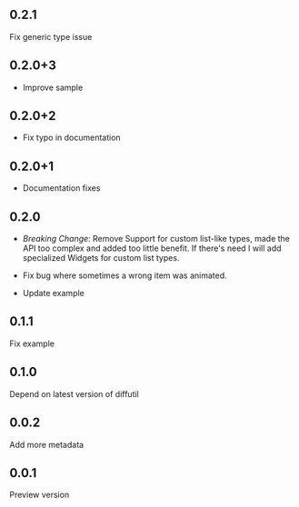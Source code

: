 ## 0.2.1

Fix generic type issue

## 0.2.0+3

- Improve sample

## 0.2.0+2

- Fix typo in documentation

## 0.2.0+1

- Documentation fixes

## 0.2.0

- *Breaking Change*: Remove Support for custom list-like types, made the API too complex and added too little benefit.
If there's need I will add specialized Widgets for custom list types.

- Fix bug where sometimes a wrong item was animated.

- Update example

## 0.1.1

Fix example

## 0.1.0

Depend on latest version of diffutil

## 0.0.2

Add more metadata

## 0.0.1

Preview version
